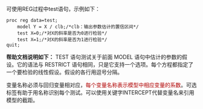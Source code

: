 可使用REG过程中test语句，示例如下：  
```SAS
proc reg data=test;
    model Y = X / clb;/*clb：输出参数估计的置信区间*/
    test X=0;/*对X的斜率是否为0进行检验*/
    test X=1;/*对X的斜率是否为1进行检验*/
quit;
```

<b>帮助文档说明如下：</b>
TEST 语句测试关于前面 MODEL 语句中估计的参数的假设。它的语法与 RESTRICT 语句相同，只是它支持一个选项。每个方程都指定了一个要检验的线性假设。假设的各行用逗号分隔。

变量名称必须与回归变量相对应，<font color=blur>每个变量名称表示模型中相应变量的系数</font>。可选标签有助于用名称识别每个测试。可以使用关键字INTERCEPT代替变量名来引用模型的截距。